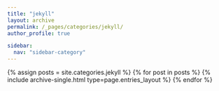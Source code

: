 ```yaml
---
title: "jekyll"
layout: archive
permalink: /_pages/categories/jekyll/
author_profile: true

sidebar:
  nav: "sidebar-category"
---
```


{% assign posts = site.categories.jekyll %} {% for post in posts %} {% include archive-single.html type=page.entries_layout %} {% endfor %}